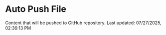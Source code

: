 # Auto Push File

Content that will be pushed to GitHub repository.
Last updated: 07/27/2025, 02:36:13 PM